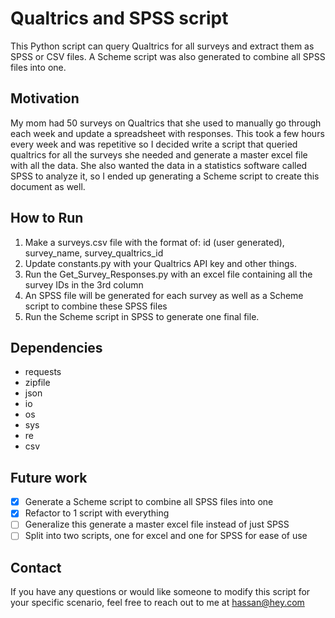 # Qualtrics and SPSS script

This Python script can query Qualtrics for all surveys and extract them as SPSS or CSV files. A Scheme script was also generated to combine all SPSS files into one.

## Motivation

My mom had 50 surveys on Qualtrics that she used to manually go through each week and update a spreadsheet with responses. This took a few hours every week and was repetitive so I decided write a script that queried qualtrics for all the surveys she needed and generate a master excel file with all the data. She also wanted the data in a statistics software called SPSS to analyze it, so I ended up generating a Scheme script to create this document as well.

## How to Run
1. Make a surveys.csv file with the format of: id (user generated), survey_name, survey_qualtrics_id
2. Update constants.py with your Qualtrics API key and other things.
3. Run the Get_Survey_Responses.py with an excel file containing all the survey IDs in the 3rd column
4. An SPSS file will be generated for each survey as well as a Scheme script to combine these SPSS files
5. Run the Scheme script in SPSS to generate one final file.

## Dependencies
- requests
- zipfile
- json
- io
- os
- sys
- re
- csv

## Future work
- [x] Generate a Scheme script to combine all SPSS files into one
- [x] Refactor to 1 script with everything
- [ ] Generalize this generate a master excel file instead of just SPSS 
- [ ] Split into two scripts, one for excel and one for SPSS for ease of use

## Contact
If you have any questions or would like someone to modify this script for your specific scenario, feel free to reach out to me at hassan@hey.com
